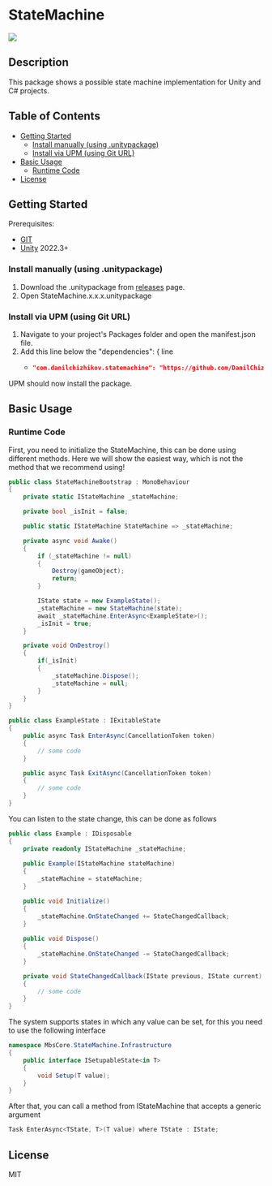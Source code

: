 # StateMachine
![](https://img.shields.io/badge/unity-2022.3+-000.svg)

## Description
This package shows a possible state machine implementation for Unity and C# projects.

## Table of Contents
- [Getting Started](#Getting-Started)
    - [Install manually (using .unitypackage)](#Install-manually-(using-.unitypackage))
    - [Install via UPM (using Git URL)](#Install-via-UPM-(using-Git-URL))
- [Basic Usage](#Basic-Usage)
    - [Runtime Code](#Runtime-Code)
- [License](#License)

## Getting Started
Prerequisites:
- [GIT](https://git-scm.com/downloads)
- [Unity](https://unity.com/releases/editor/archive) 2022.3+

### Install manually (using .unitypackage)
1. Download the .unitypackage from [releases](https://github.com/DanilChizhikov/statemachine/releases/) page.
2. Open StateMachine.x.x.x.unitypackage

### Install via UPM (using Git URL)
1. Navigate to your project's Packages folder and open the manifest.json file.
2. Add this line below the "dependencies": { line
    - ```json title="Packages/manifest.json"
      "com.danilchizhikov.statemachine": "https://github.com/DanilChizhikov/statemachine.git?path=Assets/statemachine#0.0.1",
      ```
UPM should now install the package.

## Basic Usage

### Runtime Code
First, you need to initialize the StateMachine, this can be done using different methods.
Here we will show the easiest way, which is not the method that we recommend using!
```csharp
public class StateMachineBootstrap : MonoBehaviour
{
    private static IStateMachine _stateMachine;

    private bool _isInit = false;

    public static IStateMachine StateMachine => _stateMachine;

    private async void Awake()
    {
        if (_stateMachine != null)
        {
            Destroy(gameObject);
            return;
        }

        IState state = new ExampleState();
        _stateMachine = new StateMachine(state);
        await _stateMachine.EnterAsync<ExampleState>();
        _isInit = true;
    }

    private void OnDestroy()
    {
        if(_isInit)
        {
            _stateMachine.Dispose();
            _stateMachine = null;
        }
    }
}
```

```csharp
public class ExampleState : IExitableState
{
    public async Task EnterAsync(CancellationToken token)
    {
        // some code
    }

    public async Task ExitAsync(CancellationToken token)
    {
        // some code
    }
}
```

You can listen to the state change, this can be done as follows
```csharp
public class Example : IDisposable
{
    private readonly IStateMachine _stateMachine;
    
    public Example(IStateMachine stateMachine)
    {
        _stateMachine = stateMachine;
    }

    public void Initialize()
    {
        _stateMachine.OnStateChanged += StateChangedCallback;
    }
    
    public void Dispose()
    {
        _stateMachine.OnStateChanged -= StateChangedCallback;
    }

    private void StateChangedCallback(IState previous, IState current)
    {
        // some code
    }
}
```

The system supports states in which any value can be set, for this you need to use the following interface
```csharp
namespace MbsCore.StateMachine.Infrastructure
{
    public interface ISetupableState<in T>
    {
        void Setup(T value);
    }
}
```

After that, you can call a method from IStateMachine that accepts a generic argument
```csharp
Task EnterAsync<TState, T>(T value) where TState : IState;
```

## License

MIT